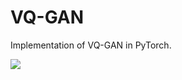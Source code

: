 # VQ-GAN

Implementation of VQ-GAN in PyTorch.

![](https://i.ibb.co/sbRQcmF/52320814-8248-44e3-9577-66908cd49cdd.png)
